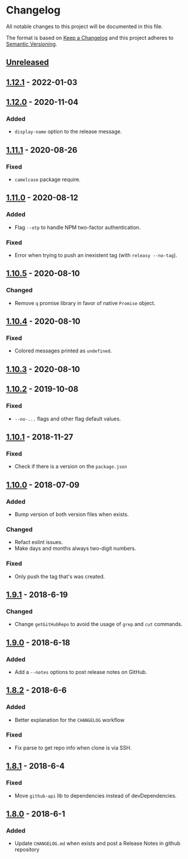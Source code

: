 # Changelog

All notable changes to this project will be documented in this file.

The format is based on [Keep a Changelog](http://keepachangelog.com/en/1.0.0/)
and this project adheres to [Semantic Versioning](http://semver.org/spec/v2.0.0.html).

## [Unreleased]

## [1.12.1] - 2022-01-03

## [1.12.0] - 2020-11-04
### Added
- `display-name` option to the release message.
 
## [1.11.1] - 2020-08-26
### Fixed
- `camelcase` package require.

## [1.11.0] - 2020-08-12
### Added
- Flag `--otp` to handle NPM two-factor authentication.

### Fixed
- Error when trying to push an inexistent tag (with `releasy --no-tag`).

## [1.10.5] - 2020-08-10
### Changed
- Remove `q` promise library in favor of native `Promise` object.

## [1.10.4] - 2020-08-10
### Fixed
- Colored messages printed as `undefined`.

## [1.10.3] - 2020-08-10

## [1.10.2] - 2019-10-08

### Fixed

- `--no-...` flags and other flag default values.

## [1.10.1] - 2018-11-27

### Fixed

- Check if there is a version on the `package.json`

## [1.10.0] - 2018-07-09

### Added

- Bump version of both version files when exists.

### Changed

- Refact eslint issues.
- Make days and months always two-digit numbers.

### Fixed

- Only push the tag that's was created.

## [1.9.1] - 2018-6-19

### Changed

- Change `getGitHubRepo` to avoid the usage of `grep` and `cut` commands.

## [1.9.0] - 2018-6-18

### Added

- Add a `--notes` options to post release notes on GitHub.

## [1.8.2] - 2018-6-6

### Added

- Better explanation for the `CHANGELOG` workflow

### Fixed

- Fix parse to get repo info when clone is via SSH.

## [1.8.1] - 2018-6-4

### Fixed

- Move `github-api` lib to dependencies instead of devDependencies.

## [1.8.0] - 2018-6-1

### Added

- Update `CHANGELOG.md` when exists and post a Release Notes in github repository

[Unreleased]: https://github.com/vtex/releasy/compare/v1.12.1...HEAD
[1.12.1]: https://github.com/vtex/releasy/compare/v1.12.0...v1.12.1
[1.12.0]: https://github.com/vtex/releasy/compare/v1.11.1...v1.12.0
[1.11.1]: https://github.com/vtex/releasy/compare/v1.11.0...v1.11.1
[1.11.0]: https://github.com/vtex/releasy/compare/v1.10.5...v1.11.0
[1.10.5]: https://github.com/vtex/releasy/compare/v1.10.4...v1.10.5
[1.10.4]: https://github.com/vtex/releasy/compare/v1.10.3...v1.10.4
[1.10.3]: https://github.com/vtex/releasy/compare/v1.10.2...v1.10.3
[1.10.2]: https://github.com/vtex/releasy/compare/v1.10.1...v1.10.2
[1.10.1]: https://github.com/vtex/releasy/compare/v1.10.0...v1.10.1
[1.10.0]: https://github.com/vtex/releasy/compare/v1.9.1...v1.10.0
[1.9.1]: https://github.com/vtex/releasy/compare/v1.9.0...v1.9.1
[1.9.0]: https://github.com/vtex/releasy/compare/v1.8.2...v1.9.0
[1.8.2]: https://github.com/vtex/releasy/compare/v1.8.1...v1.8.2
[1.8.1]: https://github.com/vtex/releasy/compare/v1.8.0...v1.8.1
[1.8.0]: https://github.com/vtex/releasy/compare/v1.7.3...v1.8.0
